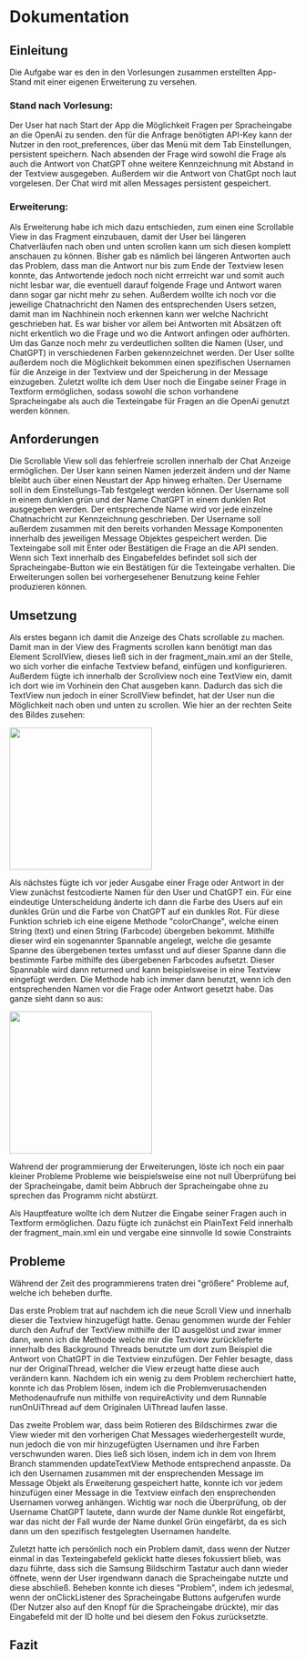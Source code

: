 # Dokumentation

## Einleitung
Die Aufgabe war es den in den Vorlesungen zusammen erstellten App-Stand mit einer eigenen Erweiterung zu versehen.

### Stand nach Vorlesung:
Der User hat nach Start der App die Möglichkeit Fragen per Spracheingabe an die OpenAi zu senden. den für die Anfrage
benötigten API-Key kann der Nutzer in den root_preferences, über das Menü mit dem Tab Einstellungen, persistent speichern.
Nach absenden der Frage wird sowohl die Frage als auch die Antwort von ChatGPT ohne weitere Kennzeichnung mit Abstand in der Textview ausgegeben.
Außerdem wir die Antwort von ChatGpt noch laut vorgelesen. Der Chat wird mit allen Messages persistent gespeichert.

### Erweiterung:
Als Erweiterung habe ich mich dazu entschieden, zum einen eine Scrollable View in das Fragment einzubauen, damit 
der User bei längeren Chatverläufen nach oben und unten scrollen kann um sich diesen komplett anschauen zu können.
Bisher gab es nämlich bei längeren Antworten auch das Problem, dass man die Antwort nur bis zum Ende der Textview lesen konnte,
das Antwortende jedoch noch nicht errreicht war und somit auch nicht lesbar war, die eventuell darauf folgende Frage und Antwort waren dann sogar gar nicht mehr zu sehen.
Außerdem wollte ich noch vor die jeweilige Chatnachricht den Namen des entsprechenden Users setzen, damit man im Nachhinein
noch erkennen kann wer welche Nachricht geschrieben hat. Es war bisher vor allem bei Antworten mit Absätzen oft nicht
erkentlich wo die Frage und wo die Antwort anfingen oder aufhörten. Um das Ganze noch mehr zu verdeutlichen sollten die Namen (User, und ChatGPT)
in verschiedenen Farben gekennzeichnet werden.
Der User sollte außerdem noch die Möglichkeit bekommen einen spezifischen Usernamen für die Anzeige in der Textview und der Speicherung in der Message einzugeben.
Zuletzt wollte ich dem User noch die Eingabe seiner Frage in Textform ermöglichen, sodass sowohl die schon vorhandene Spracheingabe
als auch die Texteingabe für Fragen an die OpenAi genutzt werden können.

## Anforderungen
Die Scrollable View soll das fehlerfreie scrollen innerhalb der Chat Anzeige ermöglichen.
Der User kann seinen Namen jederzeit ändern und der Name bleibt auch über einen Neustart der App hinweg erhalten.
Der Username soll in dem Einstellungs-Tab festgelegt werden können.
Der Username soll in einem dunklen grün und der Name ChatGPT in einem dunklen Rot ausgegeben werden.
Der entsprechende Name wird vor jede einzelne Chatnachricht zur Kennzeichnung geschrieben.
Der Username soll außerdem zusammen mit den bereits vorhanden Message Komponenten innerhalb des jeweiligen Message Objektes gespeichert werden.
Die Texteingabe soll mit Enter oder Bestätigen die Frage an die API senden.
Wenn sich Text innerhalb des Eingabefeldes befindet soll sich der Spracheingabe-Button wie ein Bestätigen für die Texteingabe verhalten.
Die Erweiterungen sollen bei vorhergesehener Benutzung keine Fehler produzieren können.

## Umsetzung

Als erstes begann ich damit die Anzeige des Chats scrollable zu machen. Damit man in der View des Fragments scrollen kann benötigt man das Element ScrollView,
dieses ließ sich in der fragment_main.xml an der Stelle, wo sich vorher die einfache Textview befand, einfügen und konfigurieren. Außerdem fügte ich innerhalb
der Scrollview noch eine TextView ein, damit ich dort wie im Vorhinein den Chat ausgeben kann. Dadurch das sich die TextView nun jedoch in einer ScrollView befindet,
hat der User nun die Möglichkeit nach oben und unten zu scrollen. Wie hier an der rechten Seite des Bildes zusehen:

<img src="https://github.com/TimoBehr/app_entwicklung/assets/147406630/bae23490-1582-449b-8811-5a643de4a246" width="250"/>



Als nächstes fügte ich vor jeder Ausgabe einer Frage oder Antwort in der View zunächst festcodierte Namen für den User und ChatGPT ein. Für eine eindeutige
Unterscheidung änderte ich dann die Farbe des Users auf ein dunkles Grün und die Farbe von ChatGPT auf ein dunkles Rot. Für diese Funktion schrieb ich eine eigene Methode
"colorChange", welche einen String (text) und einen String (Farbcode) übergeben bekommt. Mithilfe dieser wird ein sogenannter Spannable angelegt, welche die gesamte Spanne
des übergebenen textes umfasst und auf dieser Spanne dann die bestimmte Farbe mithilfe des übergebenen Farbcodes aufsetzt. Dieser Spannable wird dann returned und kann
beispielsweise in eine Textview eingefügt werden. Die Methode hab ich immer dann benutzt, wenn ich den entsprechenden Namen vor die Frage oder Antwort gesetzt habe.
Das ganze sieht dann so aus:

<img src="https://github.com/TimoBehr/app_entwicklung/assets/147406630/a46aa2a2-9b57-420d-9aca-bdc0c621fcfc" width="250"/>





Wahrend der programmierung der Erweiterungen, löste ich noch ein paar kleiner Probleme Probleme wie beispielsweise eine not null Überprüfung bei der Spracheingabe, damit
beim Abbruch der Spracheingabe ohne zu sprechen das Programm nicht abstürzt.

Als Hauptfeature wollte ich dem Nutzer die Eingabe seiner Fragen auch in Textform ermöglichen. Dazu fügte ich zunächst ein PlainText Feld innerhalb der fragment_main.xml ein und vergabe eine sinnvolle Id sowie Constraints

## Probleme
Während der Zeit des programmierens traten drei "größere" Probleme auf, welche ich beheben durfte.

Das erste Problem trat auf nachdem ich die neue Scroll View und innerhalb dieser die Textview hinzugefügt hatte.
Genau genommen wurde der Fehler durch den Aufruf der TextView mithilfe der ID ausgelöst und zwar immer dann, wenn
ich die Methode welche mir die Textview zurücklieferte innerhalb des Background Threads benutzte um dort zum Beispiel die
Antwort von ChatGPT in die Textview einzufügen. Der Fehler besagte, dass nur der OriginalThread, welcher die View erzeugt hatte diese auch verändern kann.
Nachdem ich ein wenig zu dem Problem recherchiert hatte, konnte ich das Problem lösen, indem ich die Problemverusachenden Methodenaufrufe nun mithilfe von requireActivity
und dem Runnable runOnUiThread auf dem Originalen UiThread laufen lasse.

Das zweite Problem war, dass beim Rotieren des Bildschirmes zwar die View wieder mit den vorherigen Chat Messages wiederhergestellt wurde, nun jedoch die von mir hinzugefügten
Usernamen und ihre Farben verschwunden waren. Dies ließ sich lösen, indem ich in dem von Ihrem Branch stammenden updateTextView Methode entsprechend anpasste.
Da ich den Usernamen zusammen mit der ensprechenden Message im Message Objekt als Erweiterung gespeichert hatte, konnte ich vor jedem hinzufügen einer Message
in die Textview einfach den ensprechenden Usernamen vorweg anhängen. Wichtig war noch die Überprüfung, ob der Username ChatGPT lautete, dann wurde der Name dunkle Rot eingefärbt,
war das nicht der Fall wurde der Name dunkel Grün eingefärbt, da es sich dann um den spezifisch festgelegten Usernamen handelte.

Zuletzt hatte ich persönlich noch ein Problem damit, dass wenn der Nutzer einmal in das Texteingabefeld geklickt hatte dieses fokussiert blieb, was dazu führte, dass
sich die Samsung Bildschirm Tastatur auch dann wieder öffnete, wenn der User irgendwann danach die Spracheingabe nutzte und diese abschließ.
Beheben konnte ich dieses "Problem", indem ich jedesmal, wenn der onClickListener des Spracheingabe Buttons aufgerufen wurde (Der Nutzer also auf den Knopf für die
Spracheingabe drückte), mir das Eingabefeld mit der ID holte und bei diesem den Fokus zurücksetzte.

## Fazit

